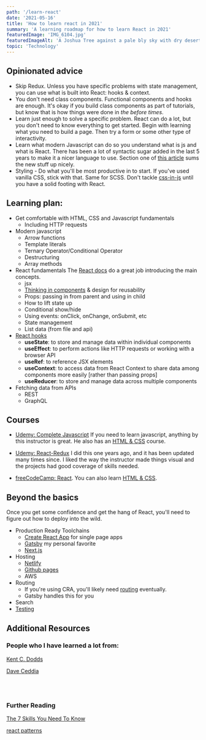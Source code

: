 ```yaml
---
path: '/learn-react'
date: '2021-05-16'
title: 'How to learn react in 2021'
summary: 'A learning roadmap for how to learn React in 2021'
featuredImage: 'IMG_6104.jpg'
featuredImageAlt: 'A Joshua Tree against a pale bly sky with dry desert grasses in the foreground and low mountains in the distance.'
topic: 'Technology'
---
```


## Opinionated advice

- Skip Redux. Unless you have specific problems with state management, you can use what is built into React: hooks & context.
- You don't need class components. Functional components and hooks are enough. It's okay if you build class components as part of tutorials, but know that is how things were done in _the before times_.
- Learn just enough to solve a specific problem. React can do a lot, but you don't need to know everything to get started. Begin with learning what you need to build a page. Then try a form or some other type of interactivity.
- Learn what modern Javascript can do so you understand what is js and what is React. There has been a lot of syntactic sugar added in the last 5 years to make it a nicer language to use. Section one of [this article](https://javascript.plainenglish.io/react-learning-roadmap-for-2021-a1c0f7456186) sums the new stuff up nicely.
- Styling - Do what you'll be most productive in to start. If you've used vanilla CSS, stick with that. Same for SCSS. Don't tackle [css-in-js](https://speakerdeck.com/vjeux/react-css-in-js) until you have a solid footing with React.

## Learning plan:

- Get comfortable with HTML, CSS and Javascript fundamentals
  - Including HTTP requests
- Modern javascript
  - Arrow functions
  - Template literals
  - Ternary Operator/Conditional Operator
  - Destructuring
  - Array methods
- React fundamentals
The [React docs](https://reactjs.org/docs/hello-world.html) do a great job introducing the main concepts.
  - jsx
  - [Thinking in components](https://reactjs.org/docs/thinking-in-react.html) & design for reusability
  - Props: passing in from parent and using in child
  - How to lift state up
  - Conditional show/hide
  - Using events: onClick, onChange, onSubmit, etc
  - State management
  - List data (from file and api)
- [React hooks](https://reactjs.org/docs/hooks-overview.html)
  - **useState**: to store and manage data within individual components
  - **useEffect**: to perform actions like HTTP requests or working with a browser API
  - **useRef**: to reference JSX elements
  - **useContext**: to access data from React Context to share data among components more easily [rather than passing props]
  - **useReducer**: to store and manage data across multiple components
- Fetching data from APIs
  - REST
  - GraphQL

## Courses

- [Udemy: Complete Javascript](https://massmutualdx.udemy.com/course/the-complete-javascript-course/) If you need to learn javascript, anything by this instructor is great.  He also has an [HTML & CSS](https://www.udemy.com/course/design-and-develop-a-killer-website-with-html5-and-css3/) course.

- [Udemy: React-Redux](https://www.udemy.com/course/react-redux/) I did this one years ago, and it has been updated many times since.  I liked the way the instructor made things visual and the projects had good coverage of skills needed.

- [freeCodeCamp: React](https://www.freecodecamp.org/learn/front-end-libraries/#react).  You can also learn [HTML & CSS](https://www.freecodecamp.org/learn/responsive-web-design/).


## Beyond the basics

Once you get some confidence and get the hang of React, you'll need to figure out how to deploy into the wild.

- Production Ready Toolchains
    - [Create React App](https://reactjs.org/docs/create-a-new-react-app.html#create-react-app) for single page apps
    - [Gatsby](https://www.gatsbyjs.com/) my personal favorite
    - [Next.js](https://nextjs.org/)
- Hosting
  - [Netlify](https://www.netlify.com/)
  - [Github pages](https://pages.github.com/)
  - AWS
- Routing
  - If you're using CRA, you'll likely need [routing](https://www.freecodecamp.org/news/a-complete-beginners-guide-to-react-router-include-router-hooks/) eventually.
  - Gatsby handles this for you
- Search
- [Testing](https://reactjs.org/docs/testing.html)

## Additional Resources

### People who I have learned a lot from:

[Kent C. Dodds](https://kentcdodds.com/blog/?q=react)

[Dave Ceddia](https://daveceddia.com/archives/)

<br />

<br />

### Further Reading
[The 7 Skills You Need To Know](https://www.freecodecamp.org/news/how-to-learn-react-skills-you-need-to-know/)

[react patterns](https://reactpatterns.com/)
